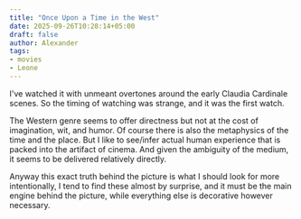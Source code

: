 ```yaml
---
title: "Once Upon a Time in the West"
date: 2025-09-26T10:28:14+05:00
draft: false
author: Alexander
tags:
- movies
- Leone
---
```


I've watched it with unmeant overtones around the early Claudia Cardinale scenes.
So the timing of watching was strange, and it was the first watch.

The Western genre seems to offer directness but not at the cost of imagination, wit, and humor.
Of course there is also the metaphysics of the time and the place.
But I like to see/infer actual human experience that is packed into the artifact of cinema.
And given the ambiguity of the medium, it seems to be delivered relatively directly.

Anyway this exact truth behind the picture is what I should look for more intentionally,
I tend to find these almost by surprise, and it must be the main engine behind the picture, while everything else is decorative however necessary.
